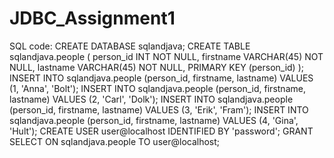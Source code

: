 # JDBC_Assignment1

SQL code:
CREATE DATABASE sqlandjava;
CREATE TABLE sqlandjava.people (
  person_id INT NOT NULL,
  firstname VARCHAR(45) NOT NULL,
  lastname VARCHAR(45) NOT NULL,
  PRIMARY KEY (person_id)
  );
INSERT INTO sqlandjava.people (person_id, firstname, lastname) VALUES (1, 'Anna', 'Bolt');
INSERT INTO sqlandjava.people (person_id, firstname, lastname) VALUES (2, 'Carl', 'Dolk');
INSERT INTO sqlandjava.people (person_id, firstname, lastname) VALUES (3, 'Erik', 'Fram');
INSERT INTO sqlandjava.people (person_id, firstname, lastname) VALUES (4, 'Gina', 'Hult');
CREATE USER user@localhost IDENTIFIED BY 'password';
GRANT SELECT ON sqlandjava.people TO user@localhost;
